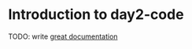 # Introduction to day2-code

TODO: write [great documentation](http://jacobian.org/writing/what-to-write/)
